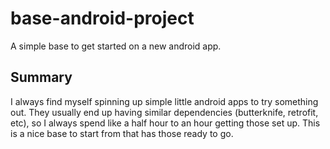 base-android-project
====================

A simple base to get started on a new android app.

Summary
--------------------

I always find myself spinning up simple little android apps
to try something out. They usually end up having similar
dependencies (butterknife, retrofit, etc), so I always spend
like a half hour to an hour getting those set up. This is a
nice base to start from that has those ready to go.
